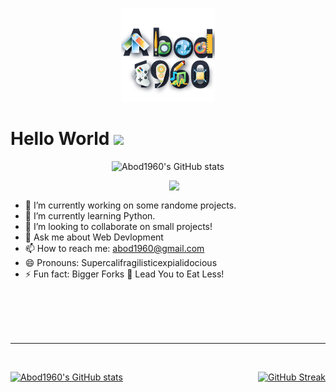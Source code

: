 <p align="center">
    <img src="asstes\fav-icon.png" width = 150rem/>

</p>
<h1> Hello World <img src = "https://raw.githubusercontent.com/MartinHeinz/MartinHeinz/master/wave.gif" width = 30px> </h1>

<p align="center">
	<a> <img alt = "Abod1960's GitHub stats" src="https://readme-typing-svg.herokuapp.com?font=rubik&color=ADBAC7&center=true&vCenter=true&lines=I'm+a+student+Digital+Artist.;I'm+a+student+Programmer.;I'm+a+student+Graphic+Designer.;I'm+a+Blogger.;I'm+a+Translator.;I'm+a+student+Film+Maker.;I'm+a+Customization+Enthusiast.;and+I'm++leaning+new+things+every+day🤞">
</p>
<p>
<img align="right" src="https://user-images.githubusercontent.com/63050133/156676671-d5b2e362-97d4-4404-9447-dd71ddfea82f.gif" width = 250px/>
</p>
<br>

- 🔭 I’m currently working on some randome projects.
- 🌱 I’m currently learning Python.
- 👯 I’m looking to collaborate on small projects!<!-- 🤔 I’m looking for help with -->
- 💬 Ask me about Web Devlopment
- 📫 How to reach me: [abod1960@gmail.com](mailto:abod1960@gmail.com)
- 😄 Pronouns: Supercalifragilisticexpialidocious
- ⚡ Fun fact: Bigger Forks 🍴 Lead You to Eat Less!
<br>
<br><br>
<br>
	
---
	
<!--
<p align = "right">
	<a href="https://github.com/piyushsuthar/github-readme-quotes"> <img alt = "Quote" src="https://quotes-github-readme.vercel.app/api?type=vertical&theme=tokyonight&animation=grow_out_in&quoteCategory=programming">
</p>
-->
<br>

<p align="center" style="display: flex; flex-direction: row; justify-content: space-between;">
	<a style="padding-right:5rem; " href="https://github.com/anuraghazra/github-readme-stats"> <img alt = "Abod1960's GitHub stats" src="https://github-readme-stats.vercel.app/api?username=Abod1960&show_icons=true&bg_color=252b33&title_color=539bf5&text_color=768390&icon_color=539bf5&cache_seconds=86400&border_color=22272e"><a href="https://git.io/streak-stats"> <img alt = "GitHub Streak" src="https://github-readme-streak-stats.herokuapp.com/?user=Abod1960&date_format=M%20j%5B%2C%20Y%5D&background=252B33&dates=9AA6B272&currStreakNum=ABBDD0&sideNums=94A4B4&sideLabels=ADBAC7&ring=4c89d6&fire=4c89d6&currStreakLabel=4c89d6&border=22272E">
</p>
